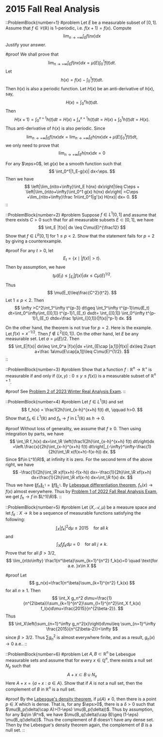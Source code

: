 # 2015 Fall Real Analysis

::ProblemBlock{number=1}
#problem
Let $E$ be a measurable subset of $[0,1]$. Assume that $f\in \mathcal C(\mathbb{R})$ is 1-periodic, i.e. $f(x+1)=f(x)$. Compute
$$
\lim_{n\to+\infty}\int_E f(nx) dx
$$
Justify your answer.

#proof
We shall prove that 
$$
\lim_{n\to+\infty}\int_E f(nx) dx=\mu(E)\int_0^1 f(t) dt.
$$
Let 
$$
h(x)=f(x)-\int_0^1 f(t) dt.
$$
Then $h(x)$ is also a periodic function. Let $H(x)$ be an anti-derivative of $h(x)$, say, 
$$
H(x)=\int_0^x h(t) dt.
$$
Then 
$$
H(x+1)=\int_0^{x+1} h(t) dt=H(x)+\int_x^{x+1} h(t) dt=H(x)+\int_0^1 h(t) dt=H(x).
$$
Thus anti-derivative of $h(x)$ is also periodic.
Since 
$$
\lim_{n\to+\infty}\int_E f(nx) dx=\lim_{n\to+\infty}\int_E h(nx) dx +\mu(E)\int_0^1 f(t) dt,
$$
we only need to prove that 
$$
\lim_{n\to+\infty}\int_E h(nx) dx=0
$$

For any $\eps>0$, let $g(x)$ be a smooth function such that 
$$
\int_0^1|1_E-g(x)| dx<\eps. 
$$
Then we have 
$$
\left|\lim_{n\to+\infty}\int_E h(nx) dx\right|\leq C\eps +
\left|\lim_{n\to+\infty}\int_0^1 g(x) h(nx) dx\right|
=C\eps +\lim_{n\to+\infty}\frac 1n\int_0^1|g'(x) H(nx)| dx= 0.
$$
::

::ProblemBlock{number=2}
#problem
Suppose $f\in L^1[0,1]$ and assume that there exists $C>0$ such that for all measurable subsets $E\subset[0,1]$, we have
$$
\int_E |f(x)| dx \leq C\mu(E)^{\frac12}
$$
Show that $f\in L^p[0,1]$ for $1\leq p<2$. Show that the statement fails for $p=2$ by giving a counterexample.

#proof
For any $t>0$, let
$$
E_t=\{x\mid |f(x)|>t\}.
$$
Then by assumption, we have 
$$
t\mu(E_t)\leq\int_{E_t} |f(x)| dx\leq C\mu(E)^{1/2}.
$$
Thus 
$$
\mu(E_t)\leq\frac{C^2}{t^2}.
$$
Let $1\leq p<2$. Then 
$$
\infty >C^2\int_1^\infty t^{p-3} dt\geq \int_1^\infty t^{p-1}\mu(E_t) dt=\int_0^\infty\int_{[0,1]} t^{p-1}1_{E_t} dxdt= \int_{[0,1]} \int_0^\infty t^{p-1}1_{E_t} dtdx=\frac 1p\int_{[0,1]}(|f(x)|^p-1) dx.
$$

On the other hand, the theorem is not true for $p=2$. Here is the example. Let $f(x)=x^{-1/2}$. Then $f\not\in L^2([0,1])$. On the other hand, let $E$ be any measurable set.  Let $a=\mu(E)/2$. Then
$$
\int_E|f(x)| dx\leq \int_0^a |f(x)|dx +\int_{E\cap [a,1]}|f(x)| dx\leq 2\sqrt a+\frac 1a\mu(E\cap[a,1])\leq C\mu(E)^{1/2}.
$$
::

::ProblemBlock{number=3}
#problem
Show that a function $f:\mathbb{R}^n\to\mathbb{R}^+$ is measurable if and only if $\{(x,y) : 0\leq y\leq f(x) \}$ is a measurable subset of $\mathbb{R}^{n+1}$.

#proof
See [Problem 2 of 2023 Winter Real Analysis Exam](/posts/real-analysis/2023-winter/).
::

::ProblemBlock{number=4}
#problem
Let $f\in L^1(\mathbb{R})$ and set
$$
f_h(x) = \frac1{2h}\int_{x-h}^{x+h} f(t) dt, \qquad h>0.
$$
Show that $f_h\in L^1(\mathbb{R})$ and $f_h\to f$ in $L^1(\mathbb{R})$ as $h\to 0$.

#proof
Without loss of generality, we assume that $f\geq 0$. Then using integration by parts, we have
$$
\int_\R f_h(x) dx=\int_\R \left(\frac1{2h}\int_{x-h}^{x+h} f(t) dt\right)dx
=\left.\frac{x}{2h}\int_{x-h}^{x+h} f(t) dt\right|_{-\infty}^\infty-\frac{1}{2h}\int_\R 
x(f(x+h)-f(x-h)) dx.
$$
Since $f\in L^1(\R)$, at infinity it is zero. For the second term of the above right, we have
$$
-\frac{1}{2h}\int_\R 
x(f(x+h)-f(x-h)) dx=-\frac{1}{2h}\int_\R 
xf(x+h) dx+\frac{1}{2h}\int_\R 
xf(x-h) dx=\int_\R f(x) dx.
$$
Thus we have 
$\|f_h\|_{L^1}=\|f\|_{L^1}$. By [Lebesgue differentiation theorem](https://en.wikipedia.org/wiki/Lebesgue_differentiation_theorem), $f_h(x)\to f(x)$ almost everywhere. Thus by [Problem 1 of 2022 Fall Real Analysis Exam](/posts/real-analysis/2022-fall/), we get $f_h\to f$ in $L^1(\R)$.
::

::ProblemBlock{number=5}
#problem
Let $(X,\mathcal{A},\mu)$ be a measure space and let $f_k:X\to \mathbb{R}$ be a sequence of measurable functions satisfying the following:
$$
\int_X |f_k|^2 d\mu \leq 2015 \quad \text{for all } k
$$
and
$$
\int_X f_jf_k d\mu = 0 \quad \text{for all } j\neq k.
$$
Prove that for all $\beta>3/2$,
$$
\lim_{n\to\infty} \frac1{n^\beta}\sum_{k=1}^{n^2} f_k(x)=0 \quad \text{for a.e. }x\in X
$$

#proof
Let
$$
g_n(x)=\frac1{n^\beta}\sum_{k=1}^{n^2} f_k(x)
$$
for all $n\geq 1$.
Then 
$$
\int_X g_n^2 d\mu=\frac{1}{n^{2\beta}}\sum_{k=1}^{n^2}\sum_{l=1}^{n^2}\int_X f_k(x) f_l(x)d\mu=\frac{2015}{n^{2\beta-2}}.
$$
Thus 
$$
\int_X\left(\sum_{n=1}^\infty  g_n^2(x)\right)d\mu\leq \sum_{n=1}^\infty \frac{2015}{n^{2\beta-2}}<\infty
$$
since $\beta>3/2$. Thus $\sum g_n^2$ is almost everywhere finite, and as a result, $g_n(x)\to 0$ a.e..
::

::ProblemBlock{number=6}
#problem
Let $A,B\subset \mathbb{R}^n$ be Lebesgue measurable sets and assume that for every $x\in\mathbb{Q}^n$, there exists a null set $N_x$ such that
$$
A+x \subset B\cup N_x
$$
Here $A+x = \{a+x : a\in A\}$. Show that if $A$ is not a null set, then the complement of $B$ in $\mathbb{R}^n$ is a null set.

#proof
By the [Lebesgue's density theorem](https://en.wikipedia.org/wiki/Lebesgue%27s_density_theorem), if $\mu(A)
\neq 0$, then there is a point $p\in X$ which is dense. That is, for any $\eps>0$, there is a $\delta>0$ such that $\mu(B_p(\delta)\cap A)>(1-\eps) \mu(B_p(\delta))$. Thus  by assumption, for any $q\in \R^n$, we have
$\mu(B_q(\delta)\cap B)\geq (1-\eps) \mu(B_q(\delta))$. Thus the complement of $B$ doesn't have any dense set. Then by the Lebesgue's density theorem again, the complement of $B$ is a null set. 
::